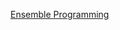 [Ensemble Programming](https://daneweber.github.io/presentations/EnsembleProgramming/EnsembleProgramming.html)

